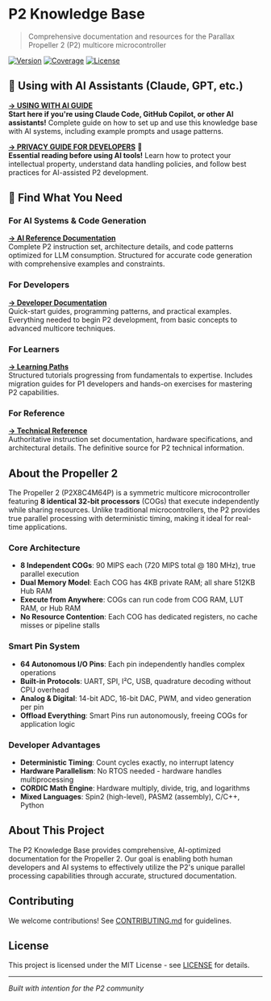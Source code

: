 # P2 Knowledge Base

> Comprehensive documentation and resources for the Parallax Propeller 2 (P2) multicore microcontroller

[![Version](https://img.shields.io/badge/version-2.0-blue.svg)](https://github.com/your-org/P2-Knowledge-Base/releases)
[![Coverage](https://img.shields.io/badge/P2%20Coverage-80%25-green.svg)](deliverables/reference/)
[![License](https://img.shields.io/badge/license-MIT-brightgreen.svg)](LICENSE)

## 🤖 Using with AI Assistants (Claude, GPT, etc.)

**[→ USING WITH AI GUIDE](USING-WITH-AI.md)**  
**Start here if you're using Claude Code, GitHub Copilot, or other AI assistants!** Complete guide on how to set up and use this knowledge base with AI systems, including example prompts and usage patterns.

**[→ PRIVACY GUIDE FOR DEVELOPERS](deliverables/developer-docs/ai-development/Claude-Code-Privacy-Guide-for-P2-Developers.pdf)** 📔  
**Essential reading before using AI tools!** Learn how to protect your intellectual property, understand data handling policies, and follow best practices for AI-assisted P2 development.

## 🎯 Find What You Need

### For AI Systems & Code Generation
**[→ AI Reference Documentation](deliverables/ai-reference/README.md)**  
Complete P2 instruction set, architecture details, and code patterns optimized for LLM consumption. Structured for accurate code generation with comprehensive examples and constraints.

### For Developers
**[→ Developer Documentation](deliverables/developer-docs/START-HERE.md)**  
Quick-start guides, programming patterns, and practical examples. Everything needed to begin P2 development, from basic concepts to advanced multicore techniques.

### For Learners
**[→ Learning Paths](deliverables/learning-paths/README.md)**  
Structured tutorials progressing from fundamentals to expertise. Includes migration guides for P1 developers and hands-on exercises for mastering P2 capabilities.

### For Reference
**[→ Technical Reference](deliverables/reference/)**  
Authoritative instruction set documentation, hardware specifications, and architectural details. The definitive source for P2 technical information.

## About the Propeller 2

The Propeller 2 (P2X8C4M64P) is a symmetric multicore microcontroller featuring **8 identical 32-bit processors** (COGs) that execute independently while sharing resources. Unlike traditional microcontrollers, the P2 provides true parallel processing with deterministic timing, making it ideal for real-time applications.

### Core Architecture
- **8 Independent COGs**: 90 MIPS each (720 MIPS total @ 180 MHz), true parallel execution
- **Dual Memory Model**: Each COG has 4KB private RAM; all share 512KB Hub RAM
- **Execute from Anywhere**: COGs can run code from COG RAM, LUT RAM, or Hub RAM
- **No Resource Contention**: Each COG has dedicated registers, no cache misses or pipeline stalls

### Smart Pin System  
- **64 Autonomous I/O Pins**: Each pin independently handles complex operations
- **Built-in Protocols**: UART, SPI, I²C, USB, quadrature decoding without CPU overhead
- **Analog & Digital**: 14-bit ADC, 16-bit DAC, PWM, and video generation per pin
- **Offload Everything**: Smart Pins run autonomously, freeing COGs for application logic

### Developer Advantages
- **Deterministic Timing**: Count cycles exactly, no interrupt latency
- **Hardware Parallelism**: No RTOS needed - hardware handles multiprocessing
- **CORDIC Math Engine**: Hardware multiply, divide, trig, and logarithms
- **Mixed Languages**: Spin2 (high-level), PASM2 (assembly), C/C++, Python

## About This Project

The P2 Knowledge Base provides comprehensive, AI-optimized documentation for the Propeller 2. Our goal is enabling both human developers and AI systems to effectively utilize the P2's unique parallel processing capabilities through accurate, structured documentation.

## Contributing

We welcome contributions! See [CONTRIBUTING.md](CONTRIBUTING.md) for guidelines.

## License

This project is licensed under the MIT License - see [LICENSE](LICENSE) for details.

---

*Built with intention for the P2 community*